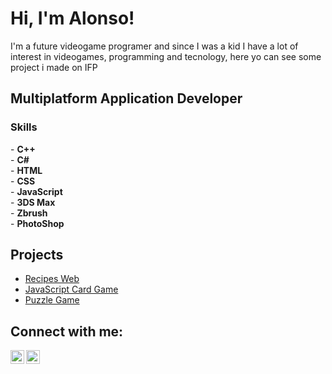 <h1>Hi, I'm Alonso!</h1>

<p> I'm a future videogame programer and since I was a kid I have a lot of interest in videogames, programming and tecnology, here yo can see some project i made on IFP </p>

<h2> Multiplatform Application Developer </h2>
<h3>Skills</h3>
- <b>C++</b>
<br>
- <b>C#</b></i>
<br>
- <b>HTML</b>
<br>
- <b>CSS</b>
<br>
- <b>JavaScript</b>
<br>
- <b>3DS Max</b>
<br>
- <b>Zbrush</b>
<br>
- <b>PhotoShop</b>
<br>

<h2> Projects </h2>

- [Recipes Web](https://www.youtube.com/watch?v=sHrQLqt_XeE)
- [JavaScript Card Game](https://www.youtube.com/watch?v=XmVgBxOIhxs)
- [Puzzle Game](https://www.youtube.com/watch?v=DSo6AuGr4DA)

<h2> Connect with me:</h2>

[<img align="left" alt="Alonso Frelijj | YouTube" width="22px" src="https://e7.pngegg.com/pngimages/422/993/png-clipart-youtube-application-youtube-computer-icons-logo-you-tube-angle-rectangle.png" />][youtube]
[<img align="left" alt="JoshMadakor | LinkedIn" width="22px" src="https://cdn-icons-png.flaticon.com/512/174/174857.png" />][linkedin]

[youtube]: https://www.youtube.com/channel/UClCaMIFsUjXzIi8aYBs91Gw
[linkedin]: https://www.linkedin.com/in/alonso-frelijj-3242b2258/
